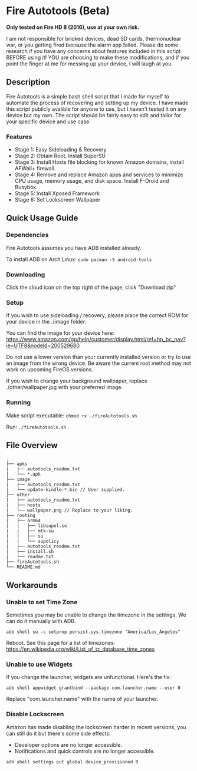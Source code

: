 # Fire Autotools (Beta)
**Only tested on Fire HD 8 (2016), use at your own risk.**

I am not responsible for bricked devices, dead SD cards, thermonuclear war, or you getting fired because the alarm app failed. Please do some research if you have any concerns about features included in this script BEFORE using it! YOU are choosing to make these modifications, and if you point the finger at me for messing up your device, I will laugh at you.

## Description

Fire Autotools is a simple bash shell script that I made for myself to automate the process of recovering and setting up my device. I have made this script publicly avalible for anyone to use, but I haven't tested it on any device but my own. The script should be fairly easy to edit and tailor for your specific device and use case.

### Features
* Stage 1: Easy Sideloading & Recovery
* Stage 2: Obtain Root, Install SuperSU
* Stage 3: Install Hosts file blocking for known Amazon domains, install AFWall+ firewall.
* Stage 4: Remove and replace Amazon apps and services to minimize CPU usage, memory usage, and disk space. Install F-Droid and Busybox.
* Stage 5: Install Xposed Framework
* Stage 6: Set Lockscreen Wallpaper

## Quick Usage Guide
### Dependencies
Fire Autotools assumes you have ADB installed already.

To install ADB on Arch Linux: ```sudo pacman -S android-tools```

### Downloading
Click the cloud icon on the top right of the page, click "Download zip"

### Setup
If you wish to use sideloading / recovery, please place the correct ROM for your device in the ./image folder.

You can find the image for your device here: https://www.amazon.com/gp/help/customer/display.html/ref=hp_bc_nav?ie=UTF8&nodeId=200529680

Do not use a lower version than your currently installed version or try to use an image from the wrong device. Be aware the current root method may not work on upcoming FireOS versions.

If you wish to change your background wallpaper, replace ./other/wallpaper.jpg with your preferred image.


### Running

Make script executable: ```chmod +x ./fireAutotools.sh```

Run: ```./fireAutotools.sh```

## File Overview
```
.
├── apks
|   ├── autotools_readme.txt
|   └── *.apk
├── image
|   ├── autotools_readme.txt
|   └── update-kindle-*.bin // User supplied.
├── other
|   ├── autotools_readme.txt
|   ├── hosts
|   └── wallpaper.png // Replace to your liking.
├── rooting
|   ├── arm64
|   |   ├── libsupol.so
|   |   ├── mtk-su
|   |   ├── su
|   |   └── supolicy
|   ├── autotools_readme.txt
|   ├── install.sh
|   └── readme.txt
├── fireAutotools.sh
└── README.md
```

## Workarounds
### Unable to set Time Zone
Sometimes you may be unable to change the timezone in the settings. We can do it manually with ADB.

```adb shell su -c setprop persist.sys.timezone "America/Los_Angeles"```

Reboot. See this page for a list of timezones: https://en.wikipedia.org/wiki/List_of_tz_database_time_zones

### Unable to use Widgets
If you change the launcher, widgets are unfunctional. Here's the fix:

```adb shell appwidget grantbind --package com.launcher.name --user 0```

Replace "com.launcher.name" with the name of your launcher.

### Disable Lockscreen
Amazon has made disabling the lockscreen harder in recent versions, you can still do it but there's some side effects:
* Developer options are no longer accessible.
* Notifications and quick controls are no longer accessible.

```adb shell settings put global device_provisioned 0```